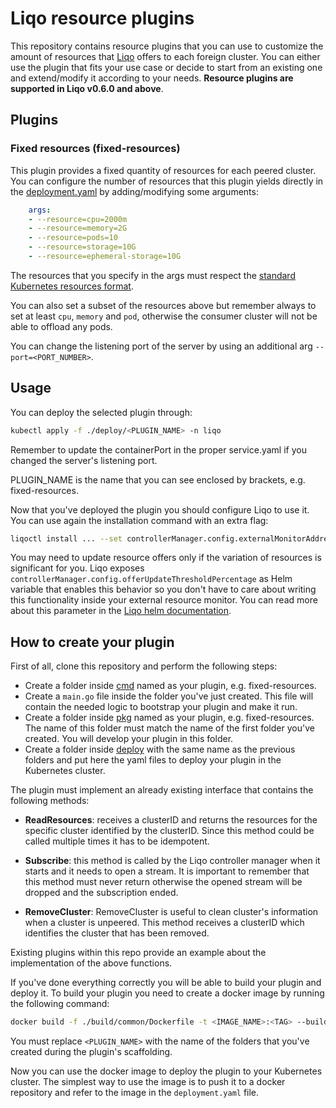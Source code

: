 # Liqo resource plugins

This repository contains resource plugins that you can use to customize the amount of resources that [Liqo](https://github.com/liqotech/liqo) offers to each foreign cluster.
You can either use the plugin that fits your use case or decide to start from an existing one and extend/modify it according to your needs. **Resource plugins are supported in Liqo v0.6.0 and above**.

## Plugins

### Fixed resources (fixed-resources)

This plugin provides a fixed quantity of resources for each peered cluster.
You can configure the number of resources that this plugin yields directly in the [deployment.yaml](./deploy/fixed-resources/deployment.yaml) by adding/modifying some arguments:

```yaml
    args:
    - --resource=cpu=2000m
    - --resource=memory=2G
    - --resource=pods=10
    - --resource=storage=10G
    - --resource=ephemeral-storage=10G
```

The resources that you specify in the args must respect the [standard Kubernetes resources format](https://kubernetes.io/docs/concepts/configuration/manage-resources-containers/#resource-units-in-kubernetes).

You can also set a subset of the resources above but remember always to set at least `cpu`, `memory` and `pod`, otherwise the consumer cluster will not be able to offload any pods.

You can change the listening port of the server by using an additional arg `--port=<PORT_NUMBER>`.

## Usage

You can deploy the selected plugin through:

```bash
kubectl apply -f ./deploy/<PLUGIN_NAME> -n liqo
```

Remember to update the containerPort in the proper service.yaml if you changed the server's listening port.

PLUGIN_NAME is the name that you can see enclosed by brackets, e.g. fixed-resources.

Now that you've deployed the plugin you should configure Liqo to use it.
You can use again the installation command with an extra flag:

```bash
liqoctl install ... --set controllerManager.config.externalMonitorAddress=liqo-fixed-resources-plugin.liqo:6001
```

You may need to update resource offers only if the variation of resources is significant for you.
Liqo exposes `controllerManager.config.offerUpdateThresholdPercentage` as Helm variable that enables this behavior so you don't have to care about writing this functionality inside your external resource monitor.
You can read more about this parameter in the [Liqo helm documentation](https://github.com/liqotech/liqo/tree/master/deployments/liqo).

## How to create your plugin

First of all, clone this repository and perform the following steps:

- Create a folder inside [cmd](./cmd/) named as your plugin, e.g. fixed-resources.
- Create a `main.go` file inside the folder you've just created. This file will contain the needed logic to bootstrap your plugin and make it run.
- Create a folder inside [pkg](./pkg/) named as your plugin, e.g. fixed-resources. The name of this folder must match the name of the first folder you've created. You will develop your plugin in this folder.
- Create a folder inside [deploy](./deploy/) with the same name as the previous folders and put here the yaml files to deploy your plugin in the Kubernetes cluster.

The plugin must implement an already existing interface that contains the following methods:

- **ReadResources**: receives a clusterID and returns the resources for the specific cluster identified by the clusterID. Since this method could be called multiple times it has to be idempotent.

- **Subscribe**: this method is called by the Liqo controller manager when it starts and it needs to open a stream.
It is important to remember that this method must never return otherwise the opened stream will be dropped and the subscription ended.

- **RemoveCluster**: RemoveCluster is useful to clean cluster's information when a cluster is unpeered. This method receives a clusterID which identifies the cluster that has been removed.

Existing plugins within this repo provide an example about the implementation of the above functions.

If you've done everything correctly you will be able to build your plugin and deploy it. To build your plugin you need to create a docker image by running the following command:

```bash
docker build -f ./build/common/Dockerfile -t <IMAGE_NAME>:<TAG> --build-arg <PLUGIN_NAME> .
```

You must replace `<PLUGIN_NAME>` with the name of the folders that you've created during the plugin's scaffolding.

Now you can use the docker image to deploy the plugin to your Kubernetes cluster. The simplest way to use the image is to push it to a docker repository and refer to the image in the `deployment.yaml` file.
